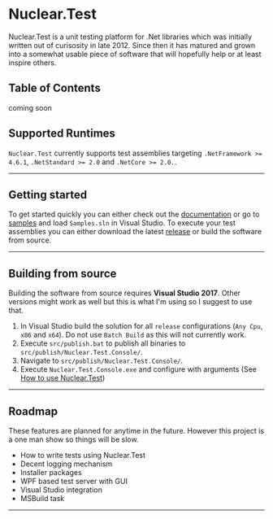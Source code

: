 
# Nuclear.Test
Nuclear.Test is a unit testing platform for .Net libraries which was initially written out of curisosity in late 2012.
Since then it has matured and grown into a somewhat usable piece of software that will hopefully help or at least inspire others.

## Table of Contents
coming soon

## Supported Runtimes
`Nuclear.Test` currently supports test assemblies targeting `.NetFramework >= 4.6.1`, `.NetStandard >= 2.0` and `.NetCore >= 2.0.`.

---

## Getting started
To get started quickly you can either check out the [documentation](docu/DOCUMENTATION.md) or go to [samples](samples) and load `Samples.sln` in Visual Studio.
To execute your test assemblies you can either download the latest [release](https://github.com/MikeLimaSierra/Nuclear.Test/releases) or build the software from source.

---

## Building from source
Building the software from source requires **Visual Studio 2017**.
Other versions might work as well but this is what I'm using so I suggest to use that.

1. In Visual Studio build the solution for all `release` configurations (`Any Cpu`, `x86` and `x64`). Do not use `Batch Build` as this will not currently work.
2. Execute `src/publish.bat` to publish all binaries to `src/publish/Nuclear.Test.Console/`.
3. Navigate to `src/publish/Nuclear.Test.Console/`.
4. Execute `Nuclear.Test.Console.exe` and configure with arguments (See [How to use Nuclear.Test](docu/configure_and_test.md))
---

## Roadmap
These features are planned for anytime in the future. However this project is a one man show so things will be slow.

* How to write tests using Nuclear.Test
* Decent logging mechanism
* Installer packages
* WPF based test server with GUI
* Visual Studio integration
* MSBuild task
---
